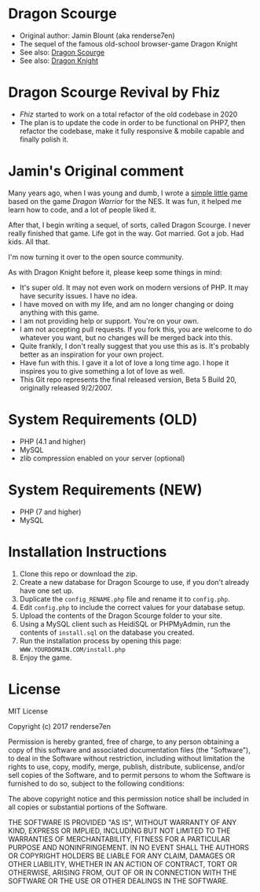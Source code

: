 # Dragon Scourge
- Original author: Jamin Blount (aka renderse7en)
- The sequel of the famous old-school browser-game Dragon Knight
- See also: [Dragon Scourge](https://github.com/renderse7en/dragon-scourge)
- See also: [Dragon Knight](https://github.com/renderse7en/dragon-knight)

# Dragon Scourge Revival by Fhiz
- *Fhiz* started to work on a total refactor of the old codebase in 2020
- The plan is to update the code in order to be functional on PHP7, then refactor the codebase, make it fully responsive & mobile capable and finally polish it.

# Jamin's Original comment

Many years ago, when I was young and dumb, I wrote a [simple little game](https://github.com/renderse7en/dragon-knight) based on the game *Dragon Warrior* for the NES. It was fun, it helped me learn how to code, and a lot of people liked it.

After that, I begin writing a sequel, of sorts, called Dragon Scourge. I never really finished that game. Life got in the way. Got married. Got a job. Had kids. All that.

I'm now turning it over to the open source community. 

As with Dragon Knight before it, please keep some things in mind:
- It's super old. It may not even work on modern versions of PHP. It may have security issues. I have no idea.
- I have moved on with my life, and am no longer changing or doing anything with this game.
- I am not providing help or support. You're on your own.
- I am not accepting pull requests. If you fork this, you are welcome to do whatever you want, but no changes will be merged back into this.
- Quite frankly, I don't really suggest that you use this as is. It's probably better as an inspiration for your own project. 
- Have fun with this. I gave it a lot of love a long time ago. I hope it inspires you to give something a lot of love as well.
- This Git repo represents the final released version, Beta 5 Build 20, originally released 9/2/2007.

# System Requirements (OLD)
- PHP (4.1 and higher)
- MySQL
- zlib compression enabled on your server (optional)

# System Requirements (NEW)
- PHP (7 and higher)
- MySQL

# Installation Instructions
1. Clone this repo or download the zip.
2. Create a new database for Dragon Scourge to use, if you don't already have one set up.
3. Duplicate the `config_RENAME.php` file and rename it to `config.php`.
3. Edit `config.php` to include the correct values for your database setup.
4. Upload the contents of the Dragon Scourge folder to your site.
5. Using a MySQL client such as HeidiSQL or PHPMyAdmin, run the contents of `install.sql` on the database you created.
7. Run the installation process by opening this page: `WWW.YOURDOMAIN.COM/install.php`
8. Enjoy the game.

# License
MIT License

Copyright (c) 2017 renderse7en

Permission is hereby granted, free of charge, to any person obtaining a copy
of this software and associated documentation files (the "Software"), to deal
in the Software without restriction, including without limitation the rights
to use, copy, modify, merge, publish, distribute, sublicense, and/or sell
copies of the Software, and to permit persons to whom the Software is
furnished to do so, subject to the following conditions:

The above copyright notice and this permission notice shall be included in all
copies or substantial portions of the Software.

THE SOFTWARE IS PROVIDED "AS IS", WITHOUT WARRANTY OF ANY KIND, EXPRESS OR
IMPLIED, INCLUDING BUT NOT LIMITED TO THE WARRANTIES OF MERCHANTABILITY,
FITNESS FOR A PARTICULAR PURPOSE AND NONINFRINGEMENT. IN NO EVENT SHALL THE
AUTHORS OR COPYRIGHT HOLDERS BE LIABLE FOR ANY CLAIM, DAMAGES OR OTHER
LIABILITY, WHETHER IN AN ACTION OF CONTRACT, TORT OR OTHERWISE, ARISING FROM,
OUT OF OR IN CONNECTION WITH THE SOFTWARE OR THE USE OR OTHER DEALINGS IN THE
SOFTWARE.
